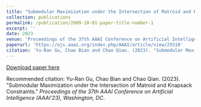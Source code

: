 ```yaml
---
title: "Submodular Maximization under the Intersection of Matroid and Knapsack Constraints"
collection: publications
permalink: /publication/2009-10-01-paper-title-number-1
excerpt: ''
date: 2023
venue: 'Proceedings of the 37th AAAI Conference on Artificial Intelligence (AAAI'23), Washington, DC'
paperurl: 'https://ojs.aaai.org/index.php/AAAI/article/view/25510'
citation: 'Yu-Ran Gu, Chao Bian and Chao Qian. (2023). "Submodular Maximization under the Intersection of Matroid and Knapsack Constraints." <i>Proceedings of the 37th AAAI Conference on Artificial Intelligence (AAAI'23), Washington, DC</i>.'
---
```


[Download paper here](https://ojs.aaai.org/index.php/AAAI/article/view/25510)

Recommended citation: Yu-Ran Gu, Chao Bian and Chao Qian. (2023). "Submodular Maximization under the Intersection of Matroid and Knapsack Constraints." <i>Proceedings of the 37th AAAI Conference on Artificial Intelligence (AAAI'23), Washington, DC</i>.

